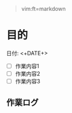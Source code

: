 > vim:ft=markdown

目的
=======================================

日付: <+DATE+>

- [ ] 作業内容1
- [ ] 作業内容2
- [ ] 作業内容3

作業ログ
--------------------------------------



